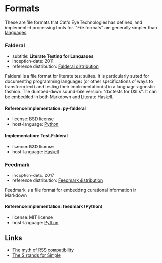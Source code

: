 Formats
=======

These are file formats that Cat's Eye Technologies has defined, and
implemented processing tools for.  "File formats" are generally simpler
than [languages](Languages.md).

### Falderal

*   subtitle: **Literate Testing for Languages**
*   inception-date: 2011
*   reference distribution: [Falderal distribution](https://catseye.tc/distribution/Falderal_distribution)

Falderal is a file format for literate test suites.  It is particularly
suited for documenting programming languages (or other specifications of
ways to transform text) and testing their implementation(s) in a
language-agnostic fashion.  The dumbed-down sound-bite version:
"doctests for DSLs".  It can be embedded in both Markdown and Literate
Haskell.

#### Reference Implementation: py-falderal

*   license: BSD license
*   host-language: [Python][]

#### Implementation: Test.Falderal

*   license: BSD license
*   host-language: [Haskell][]

### Feedmark

*   inception-date: 2017
*   reference distribution: [Feedmark distribution](https://catseye.tc/distribution/Feedmark_distribution)

Feedmark is a file format for embedding curational information in Markdown.

#### Reference Implementation: feedmark (Python)

*   license: MIT license
*   host-language: [Python][]

Links
-----

*   [The myth of RSS compatibility](https://web.archive.org/web/20081103204806/http://diveintomark.org/archives/2004/02/04/incompatible-rss)
*   [The S stands for Simple](http://harmful.cat-v.org/software/xml/soap/simple)

[Python]: ../article/Project%20Dependencies.md#python
[Haskell]: ../article/Project%20Dependencies.md#haskell

